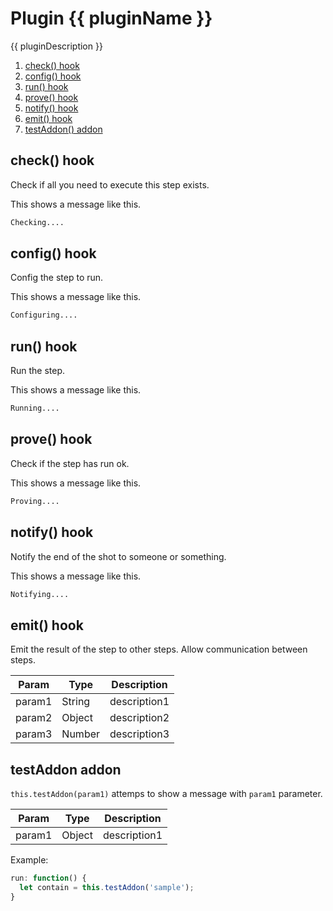 # Plugin {{ pluginName }}

{{ pluginDescription }}

1. [check() hook](#check)
1. [config() hook](#config)
1. [run() hook](#run)
1. [prove() hook](#prove)
1. [notify() hook](#notify)
1. [emit() hook](#emit)
1. [testAddon() addon](#testAddon)

## <a name="check"></a>check() hook

Check if all you need to execute this step exists.

This shows a message like this.

```sh
Checking....
```

## <a name="config"></a>config() hook

Config the step to run.

This shows a message like this.

```sh
Configuring....
```

## <a name="run"></a>run() hook

Run the step.

This shows a message like this.

```sh
Running....
```

## <a name="prove"></a>prove() hook

Check if the step has run ok.

This shows a message like this.

```sh
Proving....
```

## <a name="notify"></a>notify() hook

Notify the end of the shot to someone or something.

This shows a message like this.

```sh
Notifying....
```

## <a name="emit"></a>emit() hook

Emit the result of the step to other steps. Allow communication between steps.

| Param | Type | Description |
| --- | --- | --- |
| param1 | String | description1 |
| param2 | Object | description2 |
| param3 | Number | description3 |

## <a name="testAddon"></a>testAddon addon

`this.testAddon(param1)` attemps to show a message with `param1` parameter.

| Param | Type | Description |
| --- | --- | --- |
| param1 | Object | description1 |

Example:

```javascript
run: function() {
  let contain = this.testAddon('sample');
}
```